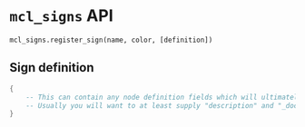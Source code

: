 # `mcl_signs` API

`mcl_signs.register_sign(name, color, [definition])`

## Sign definition

```lua
{
	-- This can contain any node definition fields which will ultimately make up the sign nodes.
	-- Usually you will want to at least supply "description" and "_doc_items_longdesc".
}
```
